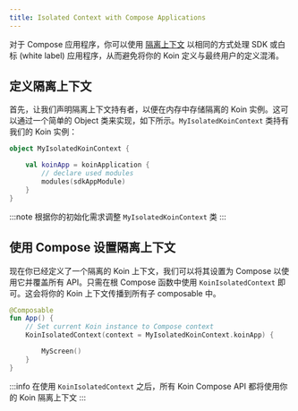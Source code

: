 ```yaml
---
title: Isolated Context with Compose Applications
---
```

对于 Compose 应用程序，你可以使用 [隔离上下文](/docs/reference/koin-core/context-isolation.md) 以相同的方式处理 SDK 或白标 (white label) 应用程序，从而避免将你的 Koin 定义与最终用户的定义混淆。

## 定义隔离上下文

首先，让我们声明隔离上下文持有者，以便在内存中存储隔离的 Koin 实例。这可以通过一个简单的 Object 类来实现，如下所示。`MyIsolatedKoinContext` 类持有我们的 Koin 实例：

```kotlin
object MyIsolatedKoinContext {

    val koinApp = koinApplication {
        // declare used modules
        modules(sdkAppModule)
    }
}
```

:::note
根据你的初始化需求调整 `MyIsolatedKoinContext` 类
:::

## 使用 Compose 设置隔离上下文

现在你已经定义了一个隔离的 Koin 上下文，我们可以将其设置为 Compose 以使用它并覆盖所有 API。只需在根 Compose 函数中使用 `KoinIsolatedContext` 即可。这会将你的 Koin 上下文传播到所有子 composable 中。

```kotlin
@Composable
fun App() {
    // Set current Koin instance to Compose context
    KoinIsolatedContext(context = MyIsolatedKoinContext.koinApp) {

        MyScreen()
    }
}
```

:::info
在使用 `KoinIsolatedContext` 之后，所有 Koin Compose API 都将使用你的 Koin 隔离上下文
:::
